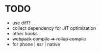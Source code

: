 # TODO
- use diff?
- collect dependency for JIT optimization
- other hooks
- ~~webpack compile => rollup compile~~
- for phone | ssr | native
